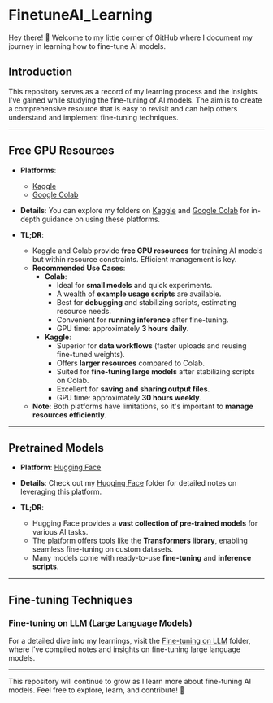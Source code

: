 # FinetuneAI_Learning

Hey there! 👋 Welcome to my little corner of GitHub where I document my journey in learning how to fine-tune AI models.

## Introduction

This repository serves as a record of my learning process and the insights I've gained while studying the fine-tuning of AI models. The aim is to create a comprehensive resource that is easy to revisit and can help others understand and implement fine-tuning techniques.

---

## Free GPU Resources

- **Platforms**:
  - [Kaggle](https://www.kaggle.com/)
  - [Google Colab](https://colab.research.google.com/)

- **Details**:
  You can explore my folders on [Kaggle](Kaggle) and [Google Colab](Colab) for in-depth guidance on using these platforms.

- **TL;DR**:
  - Kaggle and Colab provide **free GPU resources** for training AI models but within resource constraints. Efficient management is key.
  - **Recommended Use Cases**:
    - **Colab**:
      - Ideal for **small models** and quick experiments.
      - A wealth of **example usage scripts** are available.
      - Best for **debugging** and stabilizing scripts, estimating resource needs.
      - Convenient for **running inference** after fine-tuning.
      - GPU time: approximately **3 hours daily**.
    - **Kaggle**:
      - Superior for **data workflows** (faster uploads and reusing fine-tuned weights).
      - Offers **larger resources** compared to Colab.
      - Suited for **fine-tuning large models** after stabilizing scripts on Colab.
      - Excellent for **saving and sharing output files**.
      - GPU time: approximately **30 hours weekly**.
  - **Note**: Both platforms have limitations, so it's important to **manage resources efficiently**.

---

## Pretrained Models

- **Platform**: [Hugging Face](https://huggingface.co/models)
- **Details**:
  Check out my [Hugging Face](Hugging_Face) folder for detailed notes on leveraging this platform.

- **TL;DR**:
  - Hugging Face provides a **vast collection of pre-trained models** for various AI tasks.
  - The platform offers tools like the **Transformers library**, enabling seamless fine-tuning on custom datasets.
  - Many models come with ready-to-use **fine-tuning** and **inference scripts**.

---

## Fine-tuning Techniques

### Fine-tuning on LLM (Large Language Models)
For a detailed dive into my learnings, visit the [Fine-tuning on LLM](LLM) folder, where I’ve compiled notes and insights on fine-tuning large language models.

--- 

This repository will continue to grow as I learn more about fine-tuning AI models. Feel free to explore, learn, and contribute! 🚀
